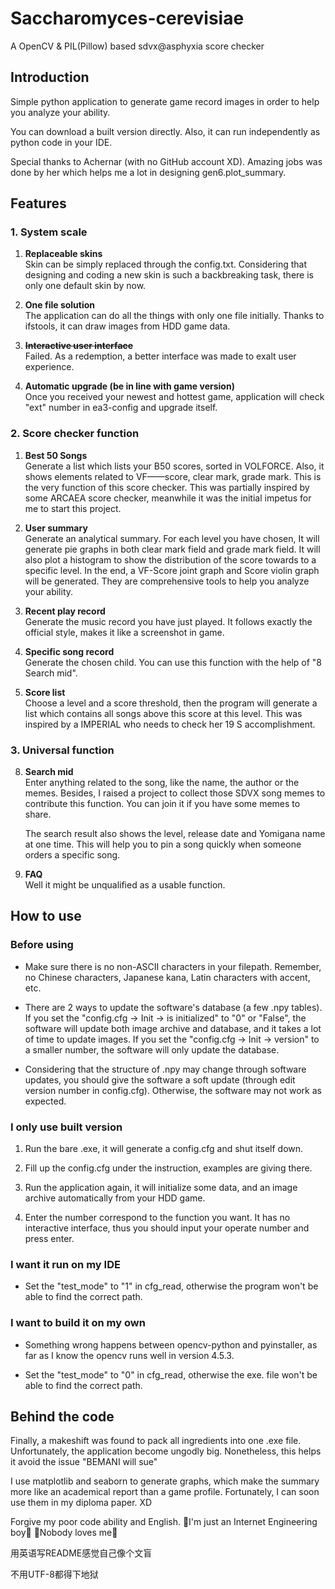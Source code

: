 # Saccharomyces-cerevisiae

A OpenCV &amp; PIL(Pillow) based sdvx@asphyxia score checker

## Introduction

Simple python application to generate game record images in order to help you analyze your ability.

You can download a built version directly. Also, it can run independently as python code in your IDE.

Special thanks to Achernar (with no GitHub account XD). Amazing jobs was done by her which helps me a lot in designing gen6.plot_summary.

## Features

### 1. System scale

   1. **Replaceable skins**  
      Skin can be simply replaced through the config.txt. Considering that designing and coding a new skin is such a backbreaking task, there is only one default skin by now.
   

   2. **One file solution**  
      The application can do all the things with only one file initially. Thanks to ifstools, it can draw images from HDD game data. 


   3. **~~Interactive user interface~~**  
      Failed. As a redemption, a better interface was made to exalt user experience.
   

   4. **Automatic upgrade (be in line with game version)**  
      Once you received your newest and hottest game, application will check "ext" number in ea3-config and upgrade itself.

### 2. Score checker function

   1. **Best 50 Songs**   
      Generate a list which lists your B50 scores, sorted in VOLFORCE. Also, it shows elements related to VF——score, clear mark, grade mark.
      This is the very function of this score checker. This was partially inspired by some ARCAEA score checker, meanwhile it was the initial impetus for me to start this project.
   

   2. **User summary**   
      Generate an analytical summary. For each level you have chosen, It will generate pie graphs in both clear mark field and grade mark field. It will also plot a histogram to show the distribution of the score towards to a specific level. In the end, a VF-Score joint graph and Score violin graph will be generated. They are comprehensive tools to help you analyze your ability.


   3. **Recent play record**    
      Generate the music record you have just played. It follows exactly the official style, makes it like a screenshot in game.
   

   4. **Specific song record**   
      Generate the chosen child. You can use this function with the help of "8 Search mid".
   

   5. **Score list**    
      Choose a level and a score threshold, then the program will generate a list which contains all songs above this score at this level. This was inspired by a IMPERIAL who needs to check her 19 S accomplishment.

### 3. Universal function

   8. **Search mid**   
      Enter anything related to the song, like the name, the author or the memes. Besides, I raised a project to collect those SDVX song memes to contribute this function. You can join it if you have some memes to share.  
      
      The search result also shows the level, release date and Yomigana name at one time. This will help you to pin a song quickly when someone orders a specific song.

   9. **FAQ**   
      Well it might be unqualified as a usable function.

## How to use

### Before using

- Make sure there is no non-ASCII characters in your filepath. Remember, no Chinese characters, Japanese kana, Latin characters with accent, etc.

- There are 2 ways to update the software's database (a few .npy tables). If you set the "config.cfg -> Init -> is initialized" to "0" or "False", the software will update both image archive and database, and it takes a lot of time to update images. If you set the "config.cfg -> Init -> version" to a smaller number, the software will only update the database.

- Considering that the structure of .npy may change through software updates, you should give the software a soft update (through edit version number in config.cfg). Otherwise, the software may not work as expected.

### I only use built version

1. Run the bare .exe, it will generate a config.cfg and shut itself down.
      
2. Fill up the config.cfg under the instruction, examples are giving there.
      
3. Run the application again, it will initialize some data, and an image archive automatically from your HDD game.
      
4. Enter the number correspond to the function you want. It has no interactive interface, thus you should input your operate number and press enter.

### I want it run on my IDE

+ Set the "test_mode" to "1" in cfg_read, otherwise the program won't be able to find the correct path.

### I want to build it on my own

+ Something wrong happens between opencv-python and pyinstaller, as far as I know the opencv runs well in version 4.5.3.

+ Set the "test_mode" to "0" in cfg_read, otherwise the exe. file won't be able to find the correct path.

## Behind the code

Finally, a makeshift was found to pack all ingredients into one .exe file. Unfortunately, the application become ungodly big. Nonetheless, this helps it avoid the issue "BEMANI will sue"

I use matplotlib and seaborn to generate graphs, which make the summary more like an academical report than a game profile. Fortunately, I can soon use them in my diploma paper. XD

Forgive my poor code ability and English. 🎵I'm just an Internet Engineering boy🎵 🎵Nobody loves me🎵

用英语写README感觉自己像个文盲

不用UTF-8都得下地狱
